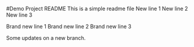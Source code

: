 #Demo Project README
This is a simple readme file
New line 1
New line 2
New line 3

Brand new line 1
Brand new line 2
Brand new line 3

Some updates on a new branch.